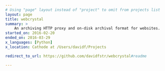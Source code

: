 ```yaml
---
# Using "page" layout instead of "project" to omit from projects list
layout: page
title: webcrystal
summary: >
    An archiving HTTP proxy and on-disk archival format for websites.
started_on: 2016-02-20
ended_on: 2016-03-29
x_languages: [Python]
x_location: Cathode at /Users/davidf/Projects

redirect_to_url: https://github.com/davidfstr/webcrystal#readme

---
```

